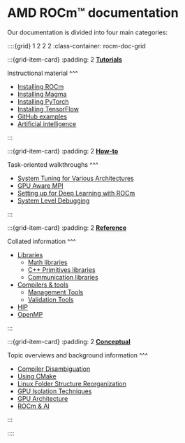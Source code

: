 # AMD ROCm™ documentation

Our documentation is divided into four main categories:

::::{grid} 1 2 2 2
:class-container: rocm-doc-grid

:::{grid-item-card}
:padding: 2
**[Tutorials](./tutorials/index.md)**

Instructional material
^^^

- [Installing ROCm](./tutorials/install/index.md)
- [Installing Magma](./tutorials/install/magma_install.md)
- [Installing PyTorch](./tutorials/install/pytorch_install.md)
- [Installing TensorFlow](./tutorials/install/tensorflow_install.md)
- [GitHub examples](https://github.com/amd/rocm-examples)
- [Artificial intelligence](./rocm_ai.md)

:::

:::{grid-item-card}
:padding: 2
**[How-to](./how_to/index.md)**

Task-oriented walkthroughs
^^^

- [System Tuning for Various Architectures](./how_to/tuning_guides/index.md)
- [GPU Aware MPI](./how_to/gpu_aware_mpi.md)
- [Setting up for Deep Learning with ROCm](./how_to/deep_learning_rocm.md)
- [System Level Debugging](./how_to/system_debugging.md)

:::

:::{grid-item-card}
:padding: 2
**[Reference](./reference/index.md)**

Collated information
^^^

- [Libraries](./reference/libraries/index.md)
  - [Math libraries](./reference/libraries/gpu_libraries/math.md)
  - [C++ Primitives libraries](./reference/libraries/gpu_libraries/c++_primitives.md)
  - [Communication libraries](./reference/libraries/gpu_libraries/communication.md)
- [Compilers & tools](./reference/compilers_tools/index.md)
  - [Management Tools](./reference/compilers_tools/management_tools.md)
  - [Validation Tools](./reference/compilers_tools/validation_tools.md)
- [HIP](./reference/hip.md)
- [OpenMP](./reference/openmp/openmp.md)

:::

:::{grid-item-card}
:padding: 2
**[Conceptual](conceptual/index)**

Topic overviews and background information
^^^

- [Compiler Disambiguation](./conceptual/compiler_disambiguation.md)
- [Using CMake](./conceptual/cmake_packages.rst)
- [Linux Folder Structure Reorganization](./conceptual/file_reorg.md)
- [GPU Isolation Techniques](./conceptual/gpu_isolation.md)
- [GPU Architecture](./conceptual/gpu_arch.md)
- [ROCm & AI](./rocm_ai.md)

:::

::::
